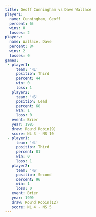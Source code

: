 ```yaml
---
title: Geoff Cunningham vs Dave Wallace
player1:                 
  name: Cunningham, Geoff
  percent: 65            
  wins: 0                
  losses: 2              
player2:                 
  name: Wallace, Dave    
  percent: 84            
  wins: 2                
  losses: 0              
games:
 - player1:         
     team: 'NL'     
     position: Third
     percent: 44    
     win: 0         
     loss: 1        
   player2:        
     team: 'NS'    
     position: Lead
     percent: 68   
     win: 1        
     loss: 0       
   event: Brier        
   year: 1985          
   draw: Round Robin(9)
   score: NL 3 - NS 10 
 - player1:         
     team: 'NL'     
     position: Third
     percent: 81    
     win: 0         
     loss: 1        
   player2:          
     team: 'NS'      
     position: Second
     percent: 96     
     win: 1          
     loss: 0         
   event: Brier         
   year: 1990           
   draw: Round Robin(12)
   score: NL 4 - NS 5   
---
```

